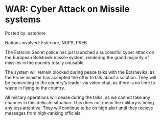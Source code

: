 # WAR: Cyber Attack on Missile systems

Posted by: esteriore

Nations involved: Esteriore, NOPS, PREB

The Esterian Secret police has just launched a successful cyber attack on the European Bolshevik missile system, rendering the grand majority of missiles in the country totally unusable.

The system will remain blocked during peace talks with the Bolsheviks, as the Prime minister has accepted the offer to talk about a solution. They will be connecting to the country's leader via video chat, as there is no time to waste in flying to the country. 

All military operations will cease during the talks, as we cannot take any chances in this delicate situation. This does not mean the military is being any less attentive. They will continue to be on high alert until they recieve messages from high-ranking officials.